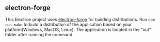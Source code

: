 ## electron-forge
This Electron project uses [electron-forge](https://www.electronforge.io/) for building distributions. Run `npm run make` to build a distribution of the application based on your platform(Windows, MacOS, Linux). The application is located in the "out" folder after running the command.